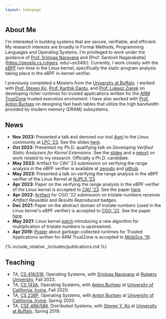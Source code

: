```yaml
---
layout: homepage
---
```


## About Me

I'm interested in building systems that are secure, verifiable, and efficient. My research interests are broadly in Formal Methods, Programming Languages and Operating Systems. I'm privileged to work under the guidance of [Prof. Srinivas Narayana](https://people.cs.rutgers.edu/~sn624/) and [Prof. Santosh Nagarakatte](https://people.cs.rutgers. edu/~sn349/). Currently, I work closely with the [eBPF](https://lwn.net/Articles/740157/) run-time in the Linux kernel; specifically the static program analysis taking place in the eBPF in-kernel verifier.  

I previously completed a Masters from the [University at Buffalo](https://www.buffalo.edu/). I worked with [Prof. Steven Ko](https://steveyko.github.io/), [Prof. Karthik Dantu](https://cse.buffalo.edu/faculty/kdantu/), and [Prof. Lukasz Ziarek](https://cse.buffalo.edu/~lziarek/) on developing richer runtimes for trusted applications written for the [ARM TrustZone](https://developer.arm.com/ip-products/security-ip/trustzone) trusted execution enviroment. I have also worked with [Prof. Anton Burtsev](https://www.ics.uci.edu/~aburtsev/) on designing fast hash tables that utilize the high bandwidth provided by modern memory (DRAM) subsystems. 

<!-- ## Research Interests

- **Program Verification:** image recognition, image generation, video captioning
- **Operating Systems:** meta-learning, incremental learning, transfer learning -->

## News

<ul>
  <li>
    <strong>Nov 2023: </strong>Presented a talk and demoed our tool <a href="https://github.com/bpfverif/agni">Agni</a> to the Linux community at <a href="https://lpc.events/event/17/">LPC '23</a>. See the slides <a href="assets/files/lpc23_talk.pdf">here</a>.
  </li>
  <li>
    <strong>Oct 2023: </strong> Presented my Ph.D. qualifying talk on <em>Developing Verified Static Analyzers for Kernel Extensions</em>. See the <a href="assets/files/qe_talk.pdf">slides</a> and a <a href="assets/files/qe_report.pdf">report</a> on work related to my research. Officially a Ph.D. candidate.
  </li>
  <li>
    <strong>May 2023: </strong>Artifact for CAV '23 submission on verifying the range analysis in the eBPF verifier is available at <a href="https://zenodo.org/record/7931901">zenodo</a> and <a href="https://github.com/bpfverif/ebpf-range-analysis-verification-cav23">github</a>.
  </li>
  <li>
    <strong>May 2023: </strong>Presented a talk on verifying the range analysis in the eBPF verifier of the Linux Kernel at <a href="http://www.njpls.org/">NJPLS '23</a>.
  </li>
  <li>
    <strong>Apr 2023: </strong>Paper on the verifying the range analysis in the eBPF verifier of the Linux kernel is accepted to <a href="http://www.i-cav.org/2023/">CAV '23</a>. See the paper <a href="assets/files/agni-cav23.pdf">here</a>.
  </li>
  <li>
    <strong>Apr 2022: </strong><a href="https://zenodo.org/record/5703630">Artifact</a> for CGO '22 submission on tristate numbers receives <em>Artifact Reusable</em> and <em>Results Reproduced</em> badges.
  </li>
  <li>
    <strong>Dec 2021: </strong>Paper on the abstract domain of tristate numbers (used in the Linux kernel's eBPF verifier) is accepted to <a href="https://conf.researchr.org/home/cgo-2022">CGO '22</a>. See the paper <a href="https://arxiv.org/abs/2105.05398">here</a>.
  </li>
  <li>
    <strong>May 2021: </strong>Linux kernel <a href="https://git.kernel.org/pub/scm/linux/kernel/git/bpf/bpf-next.git/commit/?id=05924717ac70">patch</a> introducing a new algorithm for multiplication of tristate numbers is upstreamed.
  </li>
  <li>
    <strong>Apr 2019: </strong><a href="https://dl.acm.org/doi/abs/10.1145/3307334.3328650">Poster</a> about garbage-collected runtimes for Trusted Applications written for ARM TrustZone is accepted to <a href="https://www.sigmobile.org/mobisys/2019/">MobiSys '19</a>.
  </li>
</ul>

{% include_relative _includes/publications.md %}

<!-- {% include_relative _includes/services.md %} -->

## Teaching

<ul>
  <li>
    TA, <a href="https://people.cs.rutgers.edu/~sn624/416-F23/">CS 416/518</a>, Operating Systems, with <a href="https://people.cs.rutgers.edu/~sn624/">Srinivas Narayana</a> at <a href="https://rutgers.edu/">Rutgers University</a>, Fall 2023.
  </li>
  <li>
    TA, <a href="https://www.ics.uci.edu/~aburtsev/143A/2020fall/index.html">CS 143A</a>, Operating Systems, with <a href="https://users.cs.utah.edu/~aburtsev//">Anton Burtsev</a> at <a href="https://uci.edu/">University of California, Irvine</a>, Fall 2020.
  </li>
  <li>
    TA, <a href="https://www.ics.uci.edu/~aburtsev/238P/2020spring/index.html">CS 238P</a>, Operating Systems, with <a href="https://users.cs.utah.edu/~aburtsev//">Anton Burtsev</a> at <a href="https://uci.edu/">University of California, Irvine</a>, Spring 2020.
  </li>
<li>
    TA, <a href="https://cse.buffalo.edu/~stevko/courses/cse486/spring19/"> CSE 486/586</a>, Distributed Systems, with <a href="https://steveyko.github.io/">Steven Y. Ko</a> at <a href="https://www.buffalo.edu/">University at Buffalo</a>, Spring 2019.
  </li>
</ul>

